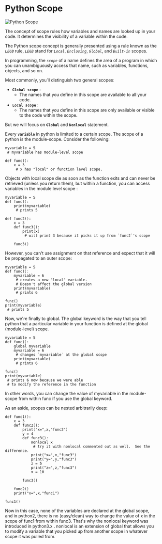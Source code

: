 # Python Scope

![Python Scope](https://files.realpython.com/media/Scope-in-Python---LEGB-Rule_Watermarked.e5f68e7a3642.jpg)

The concept of scope rules how variables and names are looked up in your code. It determines the visibility of a variable within the code.

The Python scope concept is generally presented using a rule known as the *`LEGB`* rule, *`LEGB`* stand for *`Local`*, *`Enclosing`*, *`Global`*, and *`Built-in`* scopes.

In programming, the *`scope`* of a name defines the area of a program in which you can unambiguously access that name, such as variables, functions, objects, and so on.

Most commonly, you’ll distinguish two general scopes:
* **`Global scope`** :
   * The names that you define in this scope are available to all your code.
* **`Local scope`** :
   * The names that you define in this scope are only available or visible to the code within the scope.

But we will focus on **`Global`** and **`Nonlocal`** statement.

Every **`variable`** in python is limited to a certain scope. The scope of a python is the module-scope. Consider the following:

```
myvariable = 5 
 # myvariable has module-level scope

def func():
    x = 3      
     # x has "local" or function level scope.
```

Objects with local scope die as soon as the function exits and can never be retrieved (unless you return them), but within a function, you can access variables in the module level scope :

```
myvariable = 5
def func():
    print(myvariable) 
     # prints 5

def func2():
    x = 3
    def func3():
        print(x)      
         # will print 3 because it picks it up from `func2`'s scope

    func3()
```

However, you can't use assignment on that reference and expect that it will be propagated to an outer scope:

```
myvariable = 5
def func():
    myvariable = 6    
     # creates a new "local" variable.  
     # Doesn't affect the global version
    print(myvariable) 
     # prints 6

func()
print(myvariable)     
 # prints 5
```

Now, we're finally to global. The global keyword is the way that you tell python that a particular variable in your function is defined at the global (module-level) scope.

```
myvariable = 5
def func():
    global myvariable
    myvariable = 6   
     # changes `myvariable` at the global scope
    print(myvariable)
     # prints 6

func()
print(myvariable) 
 # prints 6 now because we were able 
 # to modify the reference in the function
```

In other words, you can change the value of myvariable in the module-scope from within func if you use the global keyword.

As an aside, scopes can be nested arbitrarily deep:

```
def func1():
    x = 3
    def func2():
        print("x=",x,"func2")
        y = 4
        def func3():
            nonlocal x 
             # try it with nonlocal commented out as well.  See the difference.
            print("x=",x,"func3")
            print("y=",y,"func3")
            z = 5
            print("z=",z,"func3")
            x = 10

        func3()

    func2()
    print("x=",x,"func1")

func1()
```

Now in this case, none of the variables are declared at the global scope, and in python2, there is no (easy/clean) way to change the value of x in the scope of func1 from within func3. That's why the nonlocal keyword was introduced in python3.x . nonlocal is an extension of global that allows you to modify a variable that you picked up from another scope in whatever scope it was pulled from.